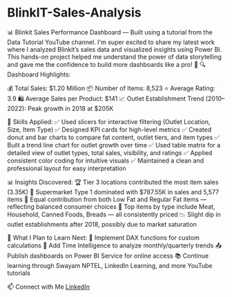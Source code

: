 # BlinkIT-Sales-Analysis
📊 Blinkit Sales Performance Dashboard — Built using a tutorial from the Data Tutorial YouTube channel.
I'm super excited to share my latest work where I analyzed Blinkit’s sales data and visualized insights using Power BI. This hands-on project helped me understand the power of data storytelling and gave me the confidence to build more dashboards like a pro! 💪
🔍 Dashboard Highlights:

💰 Total Sales: $1.20 Million
📦 Number of Items: 8,523
⭐ Average Rating: 3.9
🛍️ Average Sales per Product: $141
📈 Outlet Establishment Trend (2010–2022): Peak growth in 2018 at $205K

🧠 Skills Applied:
✅ Used slicers for interactive filtering (Outlet Location, Size, Item Type)
 ✅ Designed KPI cards for high-level metrics
 ✅ Created donut and bar charts to compare fat content, outlet tiers, and item types
 ✅ Built a trend line chart for outlet growth over time
 ✅ Used table matrix for a detailed view of outlet types, total sales, visibility, and ratings
 ✅ Applied consistent color coding for intuitive visuals
 ✅ Maintained a clean and professional layout for easy interpretation

📊 Insights Discovered:
🏆 Tier 3 locations contributed the most item sales (3.35K)
🏪 Supermarket Type 1 dominated with $787.55K in sales and 5,577 items
🌱 Equal contribution from both Low Fat and Regular Fat items — reflecting balanced consumer choices
🛒 Top items by type include Meat, Household, Canned Foods, Breads — all consistently priced
📉 Slight dip in outlet establishments after 2018, possibly due to market saturation

🎯 What I Plan to Learn Next:
🔧 Implement DAX functions for custom calculations
 📆 Add Time Intelligence to analyze monthly/quarterly trends
 📤 Publish dashboards on Power BI Service for online access
 📚 Continue learning through Swayam NPTEL, LinkedIn Learning, and more YouTube tutorials

 📫 Connect with Me
[LinkedIn](https://www.linkedin.com/in/er-sumit-tanwar)
